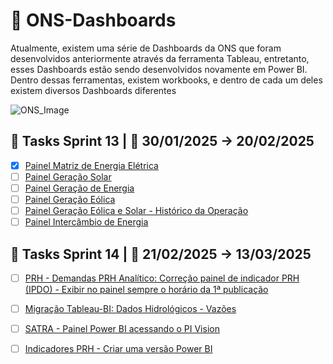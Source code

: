# 🔵 ONS-Dashboards
Atualmente, existem uma série de Dashboards da ONS que foram desenvolvidos anteriormente através da ferramenta Tableau, entretanto, esses Dashboards estão sendo desenvolvidos novamente em Power BI. Dentro dessas ferramentas, existem workbooks, e dentro de cada um deles existem diversos Dashboards diferentes


![ONS_Image](https://d1.awsstatic.com/customer-references-case-studies-logos/ons-logo%402x.ac52821bc48c70c7d00b5fd88ad4a3c8f4013a25.png)




## 📍 Tasks Sprint 13 | 📅 30/01/2025 → 20/02/2025

- [X] [Painel Matriz de Energia Elétrica](https://github.com/genesis-dataculture/ons-time94/issues/187)
- [ ] [Painel Geração Solar](https://github.com/genesis-dataculture/ons-time94/issues/186)
- [ ] [Painel Geração de Energia](https://github.com/genesis-dataculture/ons-time94/issues/185)
- [ ] [Painel Geração Eólica](https://github.com/genesis-dataculture/ons-time94/issues/184)
- [ ] [Painel Geração Eólica e Solar - Histórico da Operação](https://github.com/genesis-dataculture/ons-time94/issues/188)
- [ ] [Painel Intercâmbio de Energia](https://github.com/genesis-dataculture/ons-time94/issues/189)

## 📍 Tasks Sprint 14 | 📅 21/02/2025 → 13/03/2025

- [ ] [PRH - Demandas PRH Analítico: Correção painel de indicador PRH (IPDO) - Exibir no painel sempre o horário da 1ª publicação](https://github.com/genesis-dataculture/ons-time94/issues/199)
- [ ] [Migração Tableau-BI: Dados Hidrológicos - Vazões](https://github.com/genesis-dataculture/ons-time94/issues/202)
- [ ] [SATRA - Painel Power BI acessando o PI Vision](https://github.com/genesis-dataculture/ons-time94/issues/208)
- [ ] [Indicadores PRH - Criar uma versão Power BI](https://github.com/genesis-dataculture/ons-time94/issues/209)

